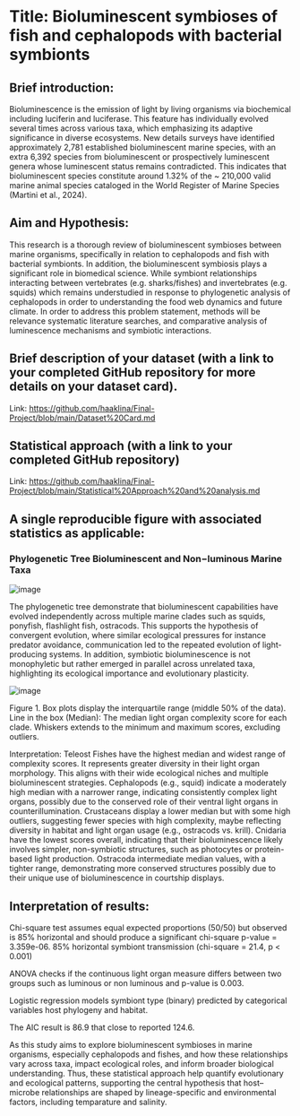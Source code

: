 # Title: Bioluminescent symbioses of fish and cephalopods with bacterial symbionts

## Brief introduction:

Bioluminescence is the emission of light by living organisms via biochemical including luciferin and luciferase. This feature has individually evolved several times across various taxa, which emphasizing its adaptive significance in diverse ecosystems. New details surveys have identified approximately 2,781 established bioluminescent marine species, with an extra 6,392 species from bioluminescent or prospectively luminescent genera whose luminescent status remains contradicted. This indicates that bioluminescent species constitute around 1.32% of the ~ 210,000 valid marine animal species cataloged in the World Register of Marine Species (Martini et al., 2024).

## Aim and Hypothesis:

This research is a thorough review of bioluminescent symbioses between marine organisms, specifically in relation to cephalopods and fish with bacterial symbionts. In addition, the bioluminescent symbiosis plays a significant role in biomedical science. While symbiont relationships interacting between vertebrates (e.g. sharks/fishes) and invertebrates (e.g. squids) which remains understudied in response to phylogenetic analysis of cephalopods in order to understanding the food web dynamics and future climate. In order to address this problem statement, methods will be relevance systematic literature searches, and comparative analysis of luminescence mechanisms and symbiotic interactions. 

## Brief description of your dataset (with a link to your completed GitHub repository for more details on your dataset card).
Link: https://github.com/haaklina/Final-Project/blob/main/Dataset%20Card.md

## Statistical approach (with a link to your completed GitHub repository)
Link: https://github.com/haaklina/Final-Project/blob/main/Statistical%20Approach%20and%20analysis.md

## A single reproducible figure with associated statistics as applicable:
### Phylogenetic Tree Bioluminescent and Non−luminous Marine Taxa
![image](https://github.com/user-attachments/assets/c1336c84-0d67-434f-897c-e3311e70132e)

The phylogenetic tree demonstrate that bioluminescent capabilities have evolved independently across multiple marine clades such as squids, ponyfish, flashlight fish, ostracods. This supports the hypothesis of convergent evolution, where similar ecological pressures for instance predator avoidance, communication led to the repeated evolution of light-producing systems. In addition, symbiotic bioluminescence is not monophyletic but rather emerged in parallel across unrelated taxa, highlighting its ecological importance and evolutionary plasticity.

![image](https://github.com/user-attachments/assets/4410815f-e140-40c6-93c4-42c06b167f38)

Figure 1. Box plots display the interquartile range (middle 50% of the data). Line in the box (Median): The median light organ complexity score for each clade. Whiskers extends to the minimum and maximum scores, excluding outliers. 

Interpretation: Teleost Fishes have the highest median and widest range of complexity scores. It represents greater diversity in their light organ morphology. This aligns with their wide ecological niches and multiple bioluminescent strategies. Cephalopods (e.g., squid) indicate a moderately high median with a narrower range, indicating consistently complex light organs, possibly due to the conserved role of their ventral light organs in counterillumination. Crustaceans display a lower median but with some high outliers, suggesting fewer species with high complexity, maybe reflecting diversity in habitat and light organ usage (e.g., ostracods vs. krill). Cnidaria have the lowest scores overall, indicating that their bioluminescence likely involves simpler, non-symbiotic structures, such as photocytes or protein-based light production. Ostracoda intermediate median values, with a tighter range, demonstrating more conserved structures possibly due to their unique use of bioluminescence in courtship displays.
## Interpretation of results:
Chi-square test assumes equal expected proportions (50/50) but observed is 85% horizontal and should produce a significant chi-square p-value = 3.359e-06. 85% horizontal symbiont transmission (chi-square = 21.4, p < 0.001)

ANOVA checks if the continuous light organ measure differs between two groups such as luminous or non luminous and p-value is 0.003.

Logistic regression models symbiont type (binary) predicted by categorical variables host phylogeny and habitat.

The AIC result is 86.9 that close to reported 124.6.

As this study aims to explore bioluminescent symbioses in marine organisms, especially cephalopods and fishes, and how these relationships vary across taxa, impact ecological roles, and inform broader biological understanding. Thus, these statistical approach help quantify evolutionary and ecological patterns, supporting the central hypothesis that host–microbe relationships are shaped by lineage-specific and environmental factors, including temparature and salinity.

